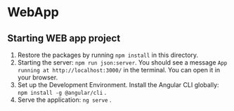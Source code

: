 # WebApp

## Starting WEB app project

1. Restore the packages by running `npm install` in this directory.
2. Starting the server: `npm run json:server`. You should see a message `App running at http://localhost:3000/` in the terminal. 
You can open it in your browser.
3. Set up the Development Environment. Install the Angular CLI globally: `npm install -g @angular/cli` .
3. Serve the application: `ng serve` .

